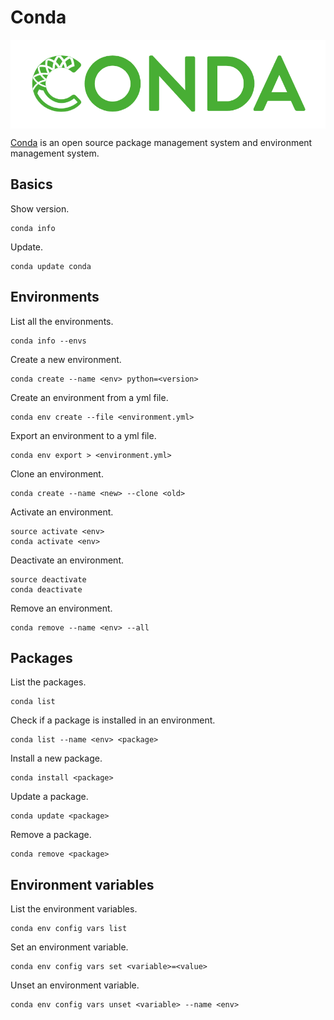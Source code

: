 # Conda

<p align="center"><img align="center" src="conda.png"></p>

[Conda](https://conda.io/) is an open source package management system and environment management system.

## Basics

Show version.
```
conda info
```

Update.
```
conda update conda
```

## Environments

List all the environments.
```
conda info --envs
```

Create a new environment.
```
conda create --name <env> python=<version>
```

Create an environment from a yml file.
```
conda env create --file <environment.yml>
```

Export an environment to a yml file.
```
conda env export > <environment.yml>
```

Clone an environment.
```
conda create --name <new> --clone <old>
```

Activate an environment.
```
source activate <env>
conda activate <env>
```

Deactivate an environment.
```
source deactivate
conda deactivate
```

Remove an environment.
```
conda remove --name <env> --all
```

## Packages

List the packages.
```
conda list
```

Check if a package is installed in an environment.
```
conda list --name <env> <package>
```

Install a new package.
```
conda install <package>
```

Update a package.
```
conda update <package>
```

Remove a package.
```
conda remove <package>
```

## Environment variables

List the environment variables.
```
conda env config vars list
```

Set an environment variable.
```
conda env config vars set <variable>=<value>
```

Unset an environment variable.
```
conda env config vars unset <variable> --name <env>
```
